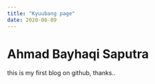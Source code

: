 ```yaml
---
title: "Kyuubang page"
date: 2020-06-09
---
```


# Ahmad Bayhaqi Saputra

this is my first blog on github, thanks..
